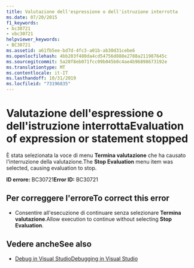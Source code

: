 ```yaml
---
title: Valutazione dell'espressione o dell'istruzione interrotta
ms.date: 07/20/2015
f1_keywords:
- bc30721
- vbc30721
helpviewer_keywords:
- BC30721
ms.assetid: a61fb5ee-bd7d-4fc3-a01b-ab30d31cebe6
ms.openlocfilehash: 4bb203f480da4cd54756d888e2788a211987645c
ms.sourcegitcommit: 5a28f8eb071fcc09b045b0c4ae4b96898673192e
ms.translationtype: MT
ms.contentlocale: it-IT
ms.lasthandoff: 10/31/2019
ms.locfileid: "73196835"
---
```

# <a name="evaluation-of-expression-or-statement-stopped"></a><span data-ttu-id="393ae-102">Valutazione dell'espressione o dell'istruzione interrotta</span><span class="sxs-lookup"><span data-stu-id="393ae-102">Evaluation of expression or statement stopped</span></span>
<span data-ttu-id="393ae-103">È stata selezionata la voce di menu **Termina valutazione** che ha causato l'interruzione della valutazione.</span><span class="sxs-lookup"><span data-stu-id="393ae-103">The **Stop Evaluation** menu item was selected, causing evaluation to stop.</span></span>  
  
 <span data-ttu-id="393ae-104">**ID errore:** BC30721</span><span class="sxs-lookup"><span data-stu-id="393ae-104">**Error ID:** BC30721</span></span>  
  
## <a name="to-correct-this-error"></a><span data-ttu-id="393ae-105">Per correggere l'errore</span><span class="sxs-lookup"><span data-stu-id="393ae-105">To correct this error</span></span>  
  
- <span data-ttu-id="393ae-106">Consentire all'esecuzione di continuare senza selezionare **Termina valutazione**.</span><span class="sxs-lookup"><span data-stu-id="393ae-106">Allow execution to continue without selecting **Stop Evaluation**.</span></span>  
  
## <a name="see-also"></a><span data-ttu-id="393ae-107">Vedere anche</span><span class="sxs-lookup"><span data-stu-id="393ae-107">See also</span></span>

- [<span data-ttu-id="393ae-108">Debug in Visual Studio</span><span class="sxs-lookup"><span data-stu-id="393ae-108">Debugging in Visual Studio</span></span>](/visualstudio/debugger/debugger-feature-tour)

